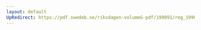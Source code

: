 ```yaml
---
layout: default
UpRedirect: https://pdf.swedeb.se/riksdagen-volumeG-pdf/199091/reg_199091/reg_199091_0681.pdf
---
```

